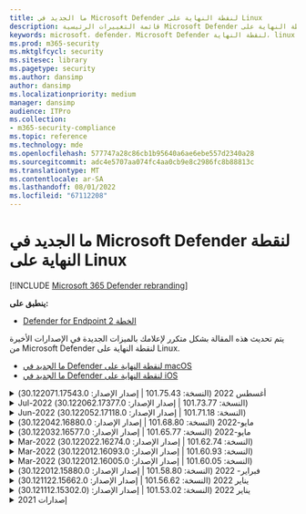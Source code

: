 ```yaml
---
title: ما الجديد في Microsoft Defender لنقطة النهاية على Linux
description: قائمة التغييرات الرئيسية Microsoft Defender لنقطة النهاية على Linux.
keywords: microsoft، defender، Microsoft Defender لنقطة النهاية، linux، whatsnew، release
ms.prod: m365-security
ms.mktglfcycl: security
ms.sitesec: library
ms.pagetype: security
ms.author: dansimp
author: dansimp
ms.localizationpriority: medium
manager: dansimp
audience: ITPro
ms.collection:
- m365-security-compliance
ms.topic: reference
ms.technology: mde
ms.openlocfilehash: 577747a28c86cb1b95640a6ae6ebe557d2340a28
ms.sourcegitcommit: adc4e5707aa074fc4aa0cb9e8c2986fc8b88813c
ms.translationtype: MT
ms.contentlocale: ar-SA
ms.lasthandoff: 08/01/2022
ms.locfileid: "67112208"
---
```

# <a name="whats-new-in-microsoft-defender-for-endpoint-on-linux"></a>ما الجديد في Microsoft Defender لنقطة النهاية على Linux

[!INCLUDE [Microsoft 365 Defender rebranding](../../includes/microsoft-defender.md)]

**ينطبق على:**
- [Defender for Endpoint الخطة 2](https://go.microsoft.com/fwlink/p/?linkid=2154037)


يتم تحديث هذه المقالة بشكل متكرر لإعلامك بالميزات الجديدة في الإصدارات الأخيرة من Microsoft Defender لنقطة النهاية على Linux. 

- [ما الجديد في Defender لنقطة النهاية على macOS](mac-whatsnew.md)
- [ما الجديد في Defender لنقطة النهاية على iOS](ios-whatsnew.md)

<details>
  <summary>أغسطس 2022 (النسخة: 101.75.43 | إصدار الإصدار: 30.122071.17543.0)</summary>

&ensp;تم إصداره بتاريخ: **2 أغسطس 2022**<br/>
&ensp;نشر بتاريخ: **2 أغسطس 2022**<br/>
&ensp;النسخة: **101.75.43**<br/>
&ensp;إصدار الإصدار: **30.122071.17543.0**<br/>
&ensp;إصدار المحرك: **1.1.19300.3**<br/>
&ensp;إصدار التوقيع: **1.369.395.0**<br/>

**أحدث الميزات**

- دعم إضافي للإصدار 9.0 من Red Hat Enterprise Linux
- إضافة حقل جديد في الإخراج `mdatp health` الذي يمكن استخدامه للاستعلام عن مستوى إنفاذ ميزة حماية الشبكة. يتم استدعاء `network_protection_enforcement_level` الحقل الجديد ويمكن أن يأخذ إحدى القيم التالية: `audit`، `block`أو `disabled`.
- معالجة خطأ في المنتج حيث يمكن أن تؤدي عمليات الكشف المتعددة لنفس المحتوى إلى إدخالات مكررة في محفوظات التهديدات
- تمت معالجة مشكلة عدم إنهاء إحدى العمليات التي تم إنتاجها بواسطة المنتج (`mdatp_audisp_plugin`) في بعض الأحيان بشكل صحيح عند إيقاف الخدمة
- إصلاحات الأخطاء الأخرى
</br>

<br/><br/>
</details>

<details>
  <summary>Jul-2022 (النسخة: 101.73.77 | إصدار الإصدار: 30.122062.17377.0)</summary>

&ensp;تم الإصدار بتاريخ: **21 يوليو 2022**<br/>
&ensp;نشر بتاريخ: **21 يوليو 2022**<br/>
&ensp;النسخة: **101.73.77**<br/>
&ensp;إصدار الإصدار: **30.122062.17377.0**<br/>
&ensp;إصدار المحرك: **1.1.19200.3**<br/>
&ensp;إصدار التوقيع: **1.367.1011.0**<br/>


**أحدث الميزات**

- إضافة خيار [لتكوين حساب تجزئة الملف](linux-preferences.md#configure-file-hash-computation-feature)
- من هذا الإصدار فصاعدا، سيكون للمنتج محرك مكافحة البرامج الضارة الجديد بشكل افتراضي
- تحسينات الأداء لعمليات نسخ الملفات
- إصلاحات الأخطاء
</br>

<br/><br/>
</details>

<details>
  <summary>Jun-2022 (النسخة: 101.71.18 | إصدار الإصدار: 30.122052.17118.0)</summary>

&ensp;تم إصداره بتاريخ: **24 يونيو 2022**<br/>
&ensp;نشر بتاريخ: **24 يونيو 2022**<br/>
&ensp;النسخة: **101.71.18**<br/>
&ensp;إصدار الإصدار: **30.122052.17118.0**<br/>


**أحدث الميزات**

- إصلاح لدعم تخزين التعريفات في مواقع غير قياسية (خارج /var) لتحديثات تعريف v2
- تم إصلاح مشكلة في مستشعر المنتج المستخدم على RHEL 6 والتي قد تؤدي إلى توقف نظام التشغيل
- `mdatp connectivity test` تم توسيعه باستخدام عنوان URL إضافي يتطلب أن يعمل المنتج بشكل صحيح. عنوان URL الجديد هو [https://go.microsoft.com/fwlink/?linkid=2144709](https://go.microsoft.com/fwlink/?linkid=2144709).
- حتى الآن، لم يكن مستوى سجل المنتج ثابتا بين عمليات إعادة تشغيل المنتج. بدءا من هذا الإصدار، هناك مفتاح أداة سطر أوامر جديد يستمر في مستوى السجل. الأمر الجديد هو `mdatp log level persist --level <level>`.
- إزالة التبعية من `python` حزمة تثبيت المنتج
- تحسينات الأداء لعمليات نسخ الملفات ومعالجة أحداث الشبكة التي تنشأ من `auditd`
- إصلاحات الأخطاء
</br>

<br/><br/>
</details>


<details>
  <summary>مايو-2022 (النسخة: 101.68.80 | إصدار الإصدار: 30.122042.16880.0)</summary>

&ensp;تم الإصدار بتاريخ: **23 مايو 2022**<br/>
&ensp;نشر بتاريخ: **23 مايو 2022**<br/>
&ensp;النسخة: **101.68.80**<br/>
&ensp;إصدار الإصدار: **30.122042.16880.0**<br/>

**أحدث الميزات** 

- دعم إضافي لإصدار `2.6.32-754.47.1.el6.x86_64` kernel عند التشغيل على RHEL 6
- على RHEL 6، يمكن الآن تثبيت المنتج على الأجهزة التي تعمل بنظام Kernel Enterprise غير القابل للكسر (UEK)
- تم إصلاح مشكلة عرض اسم العملية في بعض الأحيان بشكل غير صحيح كما هو الحال `unknown` عند التشغيل `mdatp diagnostic real-time-protection-statistics`
- تم إصلاح خطأ حيث كان المنتج في بعض الأحيان يكتشف الملفات داخل مجلد العزل بشكل غير صحيح
- تم إصلاح مشكلة `mdatp` عدم عمل أداة سطر الأوامر عند `/opt` تحميلها كارتباط مبدئي
- تحسينات الأداء & إصلاحات الأخطاء
</br>

<br/><br/>
</details>

<details>
<summary>مايو-2022 (النسخة: 101.65.77 | إصدار الإصدار: 30.122032.16577.0)</summary>

&ensp;تم الإصدار بتاريخ: **2 مايو 2022**<br/>
&ensp;نشر بتاريخ: **2 مايو 2022**<br/>
&ensp;النسخة: **101.65.77**<br/>
&ensp;إصدار الإصدار: **30.122032.16577.0**<br/>


**أحدث الميزات**

- تم `conflicting_applications` تحسين الحقل `mdatp health` لإظهار أحدث 10 عمليات فقط وكذلك لتضمين أسماء العمليات. وهذا يجعل من السهل تحديد العمليات التي يحتمل أن تتعارض مع Microsoft Defender لنقطة النهاية لنظام Linux.
- إصلاحات الأخطاء


<br/><br/>
</details><details>
<summary>Mar-2022 (النسخة: 101.62.74 | إصدار الإصدار: 30.122022.16274.0)</summary>

&ensp;تاريخ الإصدار: **24 مارس 2022**<br/>
&ensp;نشر بتاريخ: **24 مارس 2022**<br/>
&ensp;النسخة: **101.62.74**<br/>
&ensp;إصدار الإصدار: **30.122022.16274.0**<br/>


**أحدث الميزات**

- عالجت مشكلة تتعلق بحظر المنتج بشكل غير صحيح الوصول إلى الملفات التي يزيد حجمها عن 2 غيغابايت عند التشغيل على إصدارات نواة قديمة
- إصلاحات الأخطاء


<br/><br/>
</details><details>
<summary>Mar-2022 (النسخة: 101.60.93 | إصدار الإصدار: 30.122012.16093.0)</summary>

&ensp;تم الإصدار: **9 مارس 2022**<br/>
&ensp;نشر بتاريخ: **9 مارس 2022**<br/>
&ensp;النسخة: **101.60.93**<br/>
&ensp;إصدار الإصدار: **30.122012.16093.0**<br/>

**أحدث الميزات**

- يحتوي هذا الإصدار على تحديث أمان ل [CVE-2022-23278](https://msrc-blog.microsoft.com/2022/03/08/guidance-for-cve-2022-23278-spoofing-in-microsoft-defender-for-endpoint/)


<br/><br/>
</details><details>
<summary>Mar-2022 (النسخة: 101.60.05 | إصدار الإصدار: 30.122012.16005.0)</summary>

&ensp;إصدار: **3 مارس 2022**<br/>
&ensp;نشر بتاريخ: **3 مارس 2022**<br/>
&ensp;النسخة: **101.60.05**<br/>
&ensp;إصدار الإصدار: **30.122012.16005.0**<br/>

**أحدث الميزات**

- تمت إضافة دعم لإصدار kernel 2.6.32-754.43.1.el6.x86_64 ل RHEL 6.10
- إصلاحات الأخطاء


<br/><br/>
</details><details>
<summary>فبراير- 2022 (النسخة: 101.58.80 | إصدار الإصدار: 30.122012.15880.0)</summary>

&ensp;تم الإصدار بتاريخ: **20 فبراير 2022**<br/>
&ensp;نشر بتاريخ: **20 فبراير 2022**<br/>
&ensp;النسخة: **101.58.80**<br/>
&ensp;إصدار الإصدار: **30.122012.15880.0**<br/>

**أحدث الميزات**

- تدعم أداة سطر الأوامر الآن استعادة الملفات المعزولة إلى موقع آخر غير الموقع الذي تم فيه الكشف عن الملف في الأصل. يمكن القيام بذلك من خلال `mdatp threat quarantine restore --id [threat-id] --path [destination-folder]`.
- بدءا من هذا الإصدار، يمكن تقييم حماية الشبكة لنظام Linux عند الطلب
- إصلاحات الأخطاء



<br/><br/>
</details><details>
<summary>يناير 2022 (النسخة: 101.56.62 | إصدار الإصدار: 30.121122.15662.0)</summary>

&ensp;تم الإصدار بتاريخ: **26 يناير 2022**<br/>
&ensp;نشر بتاريخ: **26 يناير 2022**<br/>
&ensp;النسخة: **101.56.62**<br/>
&ensp;إصدار الإصدار: **30.121122.15662.0**<br/>

**أحدث الميزات**

- تم إصلاح تعطل المنتج الذي تم تقديمه في 101.53.02 وقد أثر ذلك على العديد من العملاء


<br/><br/>
</details><details>
<summary>يناير 2022 (النسخة: 101.53.02 | إصدار الإصدار: (30.121112.15302.0)</summary>

&ensp;تم الإصدار: **8 يناير 2022**<br/>
&ensp;نشر بتاريخ: **8 يناير 2022**<br/>
&ensp;النسخة: **101.53.02**<br/>
&ensp;إصدار الإصدار: **30.121112.15302.0**<br/>

**أحدث الميزات**

- تحسينات الأداء & إصلاحات الأخطاء



</details>

<details><summary> إصدارات 2021</summary><blockquote>
  <details><summary>(النسخة: 101.52.57 | إصدار الإصدار: 30.121092.15257.0)</summary>
   
  <p><b> النسخة: 101.52.57 <br>
إصدار الإصدار: 30.121092.15257.0</b></p>
   
  <p><b> ما الجديد </b></p>

   - إضافة إمكانية للكشف عن jars log4j المعرضة للخطر قيد الاستخدام من قبل تطبيقات Java. يتم فحص الجهاز بشكل دوري لتشغيل عمليات Java مع jars log4j المحملة. يتم الإبلاغ عن المعلومات إلى الخلفية Microsoft Defender لنقطة النهاية ويتم كشفها في منطقة إدارة الثغرات الأمنية في المدخل.
   
   </details>

  <details><summary>(النسخة: 101.47.76 | إصدار الإصدار: 30.121092.14776.0)</summary>
   
  <p><b> النسخة: 101.47.76 <br>
إصدار الإصدار: 30.121092.14776.0</b></p>
   
  <p><b>أحدث الميزات</b></p>

   - تمت إضافة مفتاح تبديل جديد إلى أداة سطر الأوامر للتحكم في ما إذا كان يتم مسح الأرشيفات ضوئيا أثناء عمليات الفحص عند الطلب. يمكن تكوين هذا من خلال mdatp config scan-archives --value [enabled/disabled]. بشكل افتراضي، يتم تعيين هذا إلى ممكن.

   - إصلاحات الأخطاء

   </details>

   <details><summary>(النسخة: 101.45.13 | إصدار الإصدار: 30.121082.14513.0)</summary>
   
  <p> 
  النسخة: <b>101.45.13 </b>  <br>
إصدار الإصدار:<b> 30.121082.14513.0 </b></p>
   
  <p><b>أحدث الميزات</b></p>

  - بدءا من هذا الإصدار، نقدم الدعم Microsoft Defender لنقطة النهاية إلى الفرق التالية:

    - إصدارات RHEL6.7-6.10 وCentOS6.7-6.10.
    - Amazon Linux 2
    - Fedora 33 أو أعلى

  - إصلاحات الأخطاء

   </details>


   <details><summary>(النسخة: 101.45.00 | إصدار الإصدار: 30.121072.14500.0)</summary>
   
   <p> 
   النسخة:<b> 101.45.00</b> <br>
إصدار الإصدار: <b>30.121072.14500.0</b></p>
   
   <p><b>أحدث الميزات</b></p>
      

  - مفاتيح التبديل الجديدة المضافة إلى أداة سطر الأوامر:
    - التحكم في درجة التوازي لإجراء عمليات الفحص عند الطلب. يمكن تكوين هذا من خلال `mdatp config maximum-on-demand-scan-threads --value [number-between-1-and-64]`. بشكل افتراضي، يتم استخدام درجة من التوازي `2` .
    - التحكم في ما إذا كانت عمليات الفحص بعد تمكين تحديثات معلومات الأمان أو تعطيلها. يمكن تكوين هذا من خلال `mdatp config scan-after-definition-update --value [enabled/disabled]`. بشكل افتراضي، يتم تعيين هذا إلى `enabled`.
  - يتطلب تغيير مستوى سجل المنتج الآن رفعا
  - إصلاحات الأخطاء

   </details>

   <details><summary>(النسخة: 101.39.98 | إصدار الإصدار: 30.121062.13998.0)</summary>
   
   <p> 
   النسخة: <b>101.39.98 </b><br>
إصدار الإصدار: <b>30.121062.13998.0</b></p>
   
   <p><b>أحدث الميزات</b></p>

  - تحسينات الأداء & إصلاحات الأخطاء
  
   </details>

   <details><summary>(النسخة: 101.34.27 | إصدار الإصدار: 30.121052.13427.0)</summary>
   
   <p> 
   النسخة:<b> 101.34.27</b> <br>
إصدار الإصدار: <b>30.121052.13427.0</b></p>
   
   <p><b>أحدث الميزات</b></p>

   - تحسينات الأداء & إصلاحات الأخطاء
  
   </details>

   <details><summary>(النسخة: 101.29.64 | إصدار الإصدار: 30.121042.12964.0)</summary>
   
   <p> 
   النسخة:<b> 101.29.64 </b><br>
إصدار الإصدار:<b> 30.121042.12964.0</b></p>
   
   <p><b>أحدث الميزات</b></p>

   - بدءا من هذا الإصدار، تتم معالجة التهديدات التي تم اكتشافها أثناء عمليات مكافحة الفيروسات عند الطلب التي يتم تشغيلها من خلال عميل سطر الأوامر تلقائيا. لا تزال التهديدات التي تم اكتشافها أثناء عمليات الفحص التي يتم تشغيلها من خلال واجهة المستخدم تتطلب إجراء يدويا.
   - `mdatp diagnostic real-time-protection-statistics` يدعم الآن مفتاحي تبديل إضافيين:
     - `--sort`: فرز الإخراج تنازليا حسب العدد الإجمالي للملفات الممسوحة ضوئيا
     - `--top N`: يعرض أعلى نتائج N (يعمل فقط إذا `--sort` تم تحديده أيضا)
   - تحسينات الأداء & إصلاحات الأخطاء
  
   </details>

   <details><summary>(النسخة: 101.25.72 | إصدار الإصدار: 30.121022.12563.0)</summary>
   
   <p> 
   النسخة:<b> 101.25.72</b> <br>
إصدار الإصدار: <b>30.121022.12563.0</b></p>
   
   <p><b>أحدث الميزات</b></p>

   - Microsoft Defender لنقطة النهاية على Linux متوفر الآن في المعاينة لعملاء حكومة الولايات المتحدة. لمزيد من المعلومات، راجع [Microsoft Defender لنقطة النهاية لعملاء حكومة الولايات المتحدة](gov.md).
   - تم إصلاح مشكلة حيث كان استخدام Microsoft Defender لنقطة النهاية على Linux على الأنظمة مع أنظمة ملفات FUSE يؤدي إلى توقف نظام التشغيل
   - تحسينات الأداء & إصلاحات الأخطاء الأخرى
  
   </details>

   
   <details><summary>(النسخة: 101.25.63 | إصدار الإصدار: 30.121022.12563.0)</summary>
   
   <p> 
   النسخة:<b> 101.25.63</b> <br>
إصدار الإصدار: <b>30.121022.12563.0</b></p>
   
   <p><b>أحدث الميزات</b></p>

   - تحسينات الأداء & إصلاحات الأخطاء
  
   </details>

   <details><summary>(النسخة: 101.23.64 | إصدار الإصدار: 30.121021.12364.0)</summary>
   
   <p>
النسخة:<b> 101.23.64 </b><br>
إصدار الإصدار: 30.121021.12364.0</b></p>
   
   <p><b>أحدث الميزات</b></p>

   - تحسين الأداء للحالة التي تتم فيها إضافة نقطة تحميل كاملة إلى قائمة استبعاد الحماية من الفيروسات. قبل هذا الإصدار، كان نشاط الملف الذي ينشأ من نقطة التحميل لا يزال تتم معالجته بواسطة المنتج. بدءا من هذا الإصدار، يتم منع نشاط الملف لنقاط التحميل المستبعدة، ما يؤدي إلى أداء أفضل للمنتج
   - إضافة خيار جديد إلى أداة سطر الأوامر لعرض معلومات حول آخر فحص عند الطلب. لعرض معلومات حول آخر فحص عند الطلب، قم بتشغيل `mdatp health --details antivirus`
   - تحسينات الأداء الأخرى & إصلاحات الأخطاء
  
   </details>

   <details><summary>(النسخة: 101.18.53)</summary>
   
    <p> 
    النسخة:<b> 101.18.53 </b><br>
        
    <p>ما الجديد</b></p>

   - EDR لنظام Linux [متوفر الآن بشكل عام](https://techcommunity.microsoft.com/t5/microsoft-defender-for-endpoint/edr-for-linux-is-now-is-generally-available/ba-p/2048539)
   - تمت إضافة مفتاح تبديل سطر أوامر جديد (`--ignore-exclusions`) لتجاهل استثناءات AV أثناء عمليات الفحص المخصصة (`mdatp scan custom`)
   - موسع `mdatp diagnostic create` بمعلمة جديدة (`--path [directory]`) تسمح بحفظ سجلات التشخيص في دليل مختلف
    - تحسينات الأداء & إصلاحات الأخطاء
    
   </details>





</blockquote></details>

